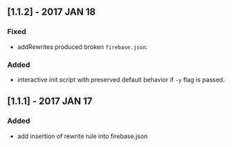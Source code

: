 ## [1.1.2] - 2017 JAN 18
### Fixed
- addRewrites produced broken `firebase.json`.
### Added
- interactive init script with preserved default behavior if `-y` flag is passed.

## [1.1.1] - 2017 JAN 17
### Added
- add insertion of rewrite rule into firebase.json
